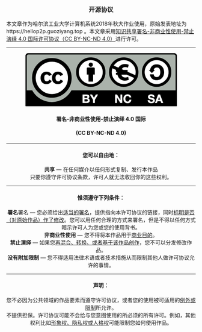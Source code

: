 ### <center>开源协议</center>

本文章作为哈尔滨工业大学计算机系统2018年秋大作业使用，原始发表地址为https://hellop2p.guoziyang.top 。本文章采用<a href=https://creativecommons.org/licenses/by-nc-nd/4.0>知识共享署名-非商业性使用-禁止演绎 4.0 国际许可协议（CC BY-NC-ND 4.0）</a>进行许可。

---

<center><img src=img/by-nc-sa.eu.png></center>

#### <center>署名-非商业性使用-禁止演绎 4.0 国际</center>
#### <center>(CC BY-NC-ND 4.0)</center>

---

#### <center>您可以自由地：</center>

<center><strong>共享</strong> — 在任何媒介以任何形式复制、发行本作品</center>

<center>只要你遵守许可协议条款，许可人就无法收回你的这些权利。</center>

---

#### <center>惟须遵守下列条件：</center>

<center><strong>署名</strong>署名 — 您必须给出<a href=https://creativecommons.org/licenses/by-nc-nd/4.0/deed.zh#>适当的署名</a>，提供指向本许可协议的链接，同时<a href=https://creativecommons.org/licenses/by-nc-nd/4.0/deed.zh#>标明是否（对原始作品）作了修改</a>。您可以用任何合理的方式来署名，但是不得以任何方式暗示许可人为您或您的使用背书。</center>

<center><strong>非商业性使用</strong> — 您不得将本作品用于<a href=https://creativecommons.org/licenses/by-nc-nd/4.0/deed.zh#>商业目的</a>。</center>

<center><strong>禁止演绎</strong> — 如果您<a href=https://creativecommons.org/licenses/by-nc-nd/4.0/deed.zh#>再混合、转换、或者基于该作品创作</a>，您不可以分发修改作品。</center>

<center><strong>没有附加限制</strong> — 您不得适用法律术语或者技术措施从而限制其他人做许可协议允许的事情。</center>

---

#### <center>声明：</center>

<center>您不必因为公共领域的作品要素而遵守许可协议，或者您的使用被可适用的<a href=https://creativecommons.org/licenses/by-nc-nd/4.0/deed.zh#>例外或限制</a>所允许。</center>

<center>不提供担保。许可协议可能不会给与您意图使用的所必须的所有许可。例如，其他权利比如<a href=https://creativecommons.org/licenses/by-nc-nd/4.0/deed.zh#>形象权、隐私权或人格权</a>可能限制您如何使用作品。</center>


